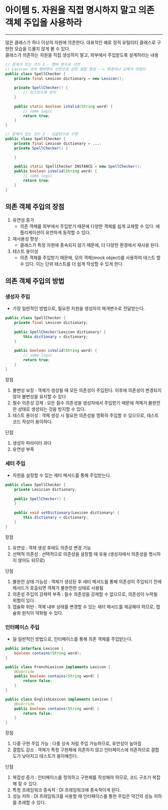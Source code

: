# 아이템 5. 자원을 직접 명시하지 말고 의존 객체 주입을 사용하라

------

많은 클래스가 하나 이상의 자원에 의존한다. 대표적인 예로 정적 유틸리티 클래스로 구현한 모습을 드물지 않게 볼 수 있다.  
클래스가 의존하는 자원을 직접 생성하지 말고, 외부에서 주입받도록 설계하라는 내용

```Java
// 문제가 있는 코드 1 - 멤버 변수로 선언 
// Lexicon 과의 멤버변수 선언으로 강한 결합 형성 --> 변경이나 교체가 어렵다
public class SpellChecker {
    private final Lexicon dictionary = new Lexicon();
    
    private SpellChecker() {
        // 인스턴스화 방지
    }
    
    public static boolean isValid(String word) {
        // some logic
        return true;
    }
}

// 문제가 있는 코드 2 - 싱글턴으로 구현
public class SpellChecker {
    private final Lexicon dictionary = ...;
    private SpellChecker() {
        
    }

    public static SpellChecker INSTANCE = new SpellChecker();
    public boolean isValid(String word) {
        // some logic
        return true;
    }
}
```

## 의존 객체 주입의 장점

1. 유연성 증가
    - 의존 객체를 외부에서 주입받기 때문에 다양한 객체를 쉽게 교체할 수 있다. 애플리케이션이 유연하게 동작할 수 있다.
2. 재사용성 향상
    - 클래스가 특정 자원에 종속되지 않기 때문에, 더 다양한 환경에서 재사용 된다.
3. 테스트 용이성
    - 의존 객체를 주입받기 때문에, 모의 객체(mock object)를 사용하여 테스트 할 수 있다. 이는 단위 테스트를 더 쉽게 작성할 수 있게 한다.

## 의존 객체 주입의 방법

### 생성자 주입

- 가장 일반적인 방법으로, 필요한 자원을 생성자의 매개변수로 전달받는다.

```Java
public class SpellChecker {
    private final Lexicon dictionary;
    
    public SpellChecker(Lexicon dictionary) {
        this.dictionary = dictionary;
    }
    
    public boolean isValid(String word) {
        // some logic
        return true;
    }
}
```

장점

1. 불변성 보장 : 객체가 생성될 때 모든 의존성이 주입된다. 이후에 의존성이 변경되지 않아 불변성을 유지할 수 있다
2. 필수 의존성 강제 : 모든 필수 의존성을 생성자에서 주입받기 때문에 객체가 불완전한 상태로 생성되는 것을 방지할 수 있다.
3. 테스트 용이성 : 객체 생성 시 필요한 의존성을 명확히 주입할 수 있으므로, 테스트 코드 작성이 용이하다.

단점

1. 생성자 파라미터 과다
2. 유연성 부족

### 세터 주입

- 자원을 설정할 수 있는 세터 메서드를 통해 주입받는다.

```Java
public class SpellChecker {
    private Lexicion dictionary;
    
    public SpellChecker() {
    }
    
    public void setDictionary(Lexicon dictionary) {
        this.dictionary = dictionary;
    }
}
```

장점

1. 유연성 : 객체 생성 후에도 의존성 변경 가능
2. 선택적 의존성 : 선택적으로 의존성을 설정할 때 유용 (생성자에서 의존성을 명시하지 않아도 되므로)

단점

1. 불완전 상태 가능성 : 객체가 생성된 후 세터 메서드를 통해 의존성이 주입되기 전에 메서드가 호출되면 객체가 불완전한 상태로 사용됨
2. 의존성 주입의 강제력 부족 : 필수 의존성을 강제할 수 없으므로, 의존성이 누락될 위험이 있다.
3. 캡슐화 위반 : 객체 내부 상태를 변경할 수 있는 세터 메서드를 제공해야 하므로, 캡슐화 원칙이 약화될 수 있다.

### 인터페이스 주입

- 덜 일반적인 방법으로, 인터페이스를 통해 의존 객체를 주입받는다.

```Java
public interface Lexicon {
    boolean contains(String word);
}

public class FrenchLexicon implements Lexicon {
    @Override
    public boolean contains(String word) {
        return false;
    }
}

public class EnglishLexicon implements Lexicon {
    @Override
    public boolean contains(String word) {
        return false;
    }
} 
```

장점

1. 다중 구현 주입 가능 : 다중 상속 처럼 주입 가능하므로, 유연성이 높아짐
2. 결합도 감소 : 객체가 특정 구현체에 의존하지 않고 인터페이스에 의존하므로 결합도가 낮아지고 테스트가 용이해진다.

단점

1. 복잡성 증가 : 인터페이스를 정의하고 구현체를 작성해야 하므로, 코드 구조가 복잡해 질 수 있다.
2. 특정 프레임워크 종속적 : DI 프레임워크에 종속적이게 된다.
3. 성능 저하 : DI 프레임워크를 사용할 때 인터페이스를 통한 주입은 약간의 성능 저하를 초래할 수 있다.
